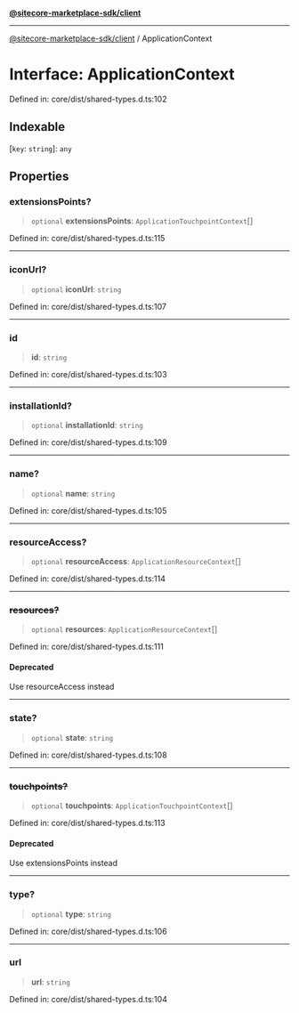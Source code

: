 [**@sitecore-marketplace-sdk/client**](../README.md)

***

[@sitecore-marketplace-sdk/client](../README.md) / ApplicationContext

# Interface: ApplicationContext

Defined in: core/dist/shared-types.d.ts:102

## Indexable

\[`key`: `string`\]: `any`

## Properties

### extensionsPoints?

> `optional` **extensionsPoints**: `ApplicationTouchpointContext`[]

Defined in: core/dist/shared-types.d.ts:115

***

### iconUrl?

> `optional` **iconUrl**: `string`

Defined in: core/dist/shared-types.d.ts:107

***

### id

> **id**: `string`

Defined in: core/dist/shared-types.d.ts:103

***

### installationId?

> `optional` **installationId**: `string`

Defined in: core/dist/shared-types.d.ts:109

***

### name?

> `optional` **name**: `string`

Defined in: core/dist/shared-types.d.ts:105

***

### resourceAccess?

> `optional` **resourceAccess**: `ApplicationResourceContext`[]

Defined in: core/dist/shared-types.d.ts:114

***

### ~~resources?~~

> `optional` **resources**: `ApplicationResourceContext`[]

Defined in: core/dist/shared-types.d.ts:111

#### Deprecated

Use resourceAccess instead

***

### state?

> `optional` **state**: `string`

Defined in: core/dist/shared-types.d.ts:108

***

### ~~touchpoints?~~

> `optional` **touchpoints**: `ApplicationTouchpointContext`[]

Defined in: core/dist/shared-types.d.ts:113

#### Deprecated

Use extensionsPoints instead

***

### type?

> `optional` **type**: `string`

Defined in: core/dist/shared-types.d.ts:106

***

### url

> **url**: `string`

Defined in: core/dist/shared-types.d.ts:104
